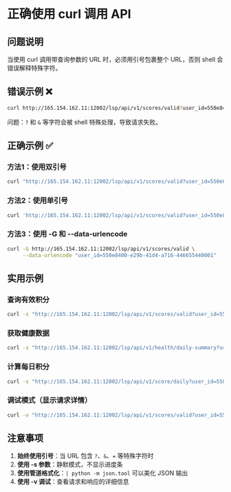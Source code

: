 # 正确使用 curl 调用 API

## 问题说明

当使用 curl 调用带查询参数的 URL 时，必须用引号包裹整个 URL，否则 shell 会错误解释特殊字符。

## 错误示例 ❌
```bash
curl http://165.154.162.11:12002/lsp/api/v1/scores/valid?user_id=550e8400-e29b-41d4-a716-446655440001
```
问题：`?` 和 `&` 等字符会被 shell 特殊处理，导致请求失败。

## 正确示例 ✅

### 方法1：使用双引号
```bash
curl "http://165.154.162.11:12002/lsp/api/v1/scores/valid?user_id=550e8400-e29b-41d4-a716-446655440001"
```

### 方法2：使用单引号
```bash
curl 'http://165.154.162.11:12002/lsp/api/v1/scores/valid?user_id=550e8400-e29b-41d4-a716-446655440001'
```

### 方法3：使用 -G 和 --data-urlencode
```bash
curl -G http://165.154.162.11:12002/lsp/api/v1/scores/valid \
     --data-urlencode "user_id=550e8400-e29b-41d4-a716-446655440001"
```

## 实用示例

### 查询有效积分
```bash
curl -s "http://165.154.162.11:12002/lsp/api/v1/scores/valid?user_id=550e8400-e29b-41d4-a716-446655440001" | python -m json.tool
```

### 获取健康数据
```bash
curl -s "http://165.154.162.11:12002/lsp/api/v1/health/daily-summary?user_id=550e8400-e29b-41d4-a716-446655440001&date=2025-07-22" | python -m json.tool
```

### 计算每日积分
```bash
curl -s "http://165.154.162.11:12002/lsp/api/v1/score/daily?user_id=550e8400-e29b-41d4-a716-446655440001&date=2025-07-22" | python -m json.tool
```

### 调试模式（显示请求详情）
```bash
curl -v "http://165.154.162.11:12002/lsp/api/v1/scores/valid?user_id=550e8400-e29b-41d4-a716-446655440001"
```

## 注意事项

1. **始终使用引号**：当 URL 包含 `?`、`&`、`=` 等特殊字符时
2. **使用 -s 参数**：静默模式，不显示进度条
3. **使用管道格式化**：`| python -m json.tool` 可以美化 JSON 输出
4. **使用 -v 调试**：查看请求和响应的详细信息